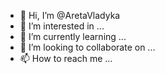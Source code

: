 - 👋 Hi, I’m @AretaVladyka
- 👀 I’m interested in ...
- 🌱 I’m currently learning ...
- 💞️ I’m looking to collaborate on ...
- 📫 How to reach me ...

<!---
AretaVladyka/AretaVladyka is a ✨ special ✨ repository because its `README.md` (this file) appears on your GitHub profile.
You can click the Preview link to take a look at your changes.
--->
